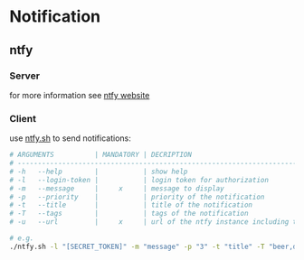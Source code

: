 # Notification

## ntfy
### Server
for more information see [ntfy website](https://docs.ntfy.sh/install/)

### Client
use [ntfy.sh](./ntfy.sh) to send notifications:

```sh
# ARGUMENTS          | MANDATORY | DECRIPTION
# ------------------------------------------------------------------------------
# -h   --help        |           | show help
# -l   --login-token |           | login token for authorization
# -m   --message     |     x     | message to display
# -p   --priority    |           | priority of the notification
# -t   --title       |           | title of the notification
# -T   --tags        |           | tags of the notification
# -u   --url         |     x     | url of the ntfy instance including the topic

# e.g.
./ntfy.sh -l "[SECRET_TOKEN]" -m "message" -p "3" -t "title" -T "beer,dog,cat" -u "https://ntfy.sh/MY_TOPIC"
```